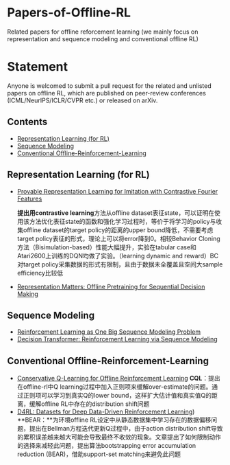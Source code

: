 # Papers-of-Offline-RL

Related papers for offline reforcement learning (we mainly focus on representation and sequence modeling and conventional offline RL)

# Statement

Anyone is welcomed to submit a pull request for the related and unlisted papers on offline RL, which are published on peer-review conferences (ICML/NeurIPS/ICLR/CVPR etc.) or released on arXiv.



## Contents
- <a href="#Representation Learning">Representation Learning (for RL) </a><br>
- <a href="#Sequence Modeling">Sequence Modeling </a><br>
- <a href="#Conventional Offline-Reinforcement-Learning">Conventional Offline-Reinforcement-Learning </a><br>

<a id='Representation Learning'></a>
## Representation Learning (for RL)

- [Provable Representation Learning for Imitation with Contrastive Fourier Features](https://arxiv.org/pdf/2105.12272.pdf)

  **提出用contrastive learning**方法从offline dataset表征state，可以证明在使用该方法优化表征state的函数和强化学习过程时，等价于将学习的policy与收集offline dataset的target policy的距离的upper bound降低，不需要考虑target policy表征的形式，理论上可以将error降到0。相较Behavior Cloning方法（Bisimulation-based）性能大幅提升，实验在tabular case和Atari2600上训练的DQN均做了实验。（learning dynamic and reward）BC对target policy采集数据的形式有限制，且由于数据未全覆盖且空间大sample efficiency比较低

- [Representation Matters: Offline Pretraining for Sequential Decision Making](https://arxiv.org/pdf/2102.05815.pdf)


<a id='Sequence Modeling'></a>
## Sequence Modeling

- [Reinforcement Learning as One Big Sequence Modeling Problem](https://arxiv.org/pdf/2106.02039.pdf)
- [Decision Transformer: Reinforcement Learning via Sequence Modeling](https://arxiv.org/pdf/2106.01345.pdf)

<a id='Conventional Offline-Reinforcement-Learning'></a>
## Conventional Offline-Reinforcement-Learning

- [Conservative Q-Learning for Offline Reinforcement Learning](https://arxiv.org/pdf/2006.04779.pdf) **CQL**：提出在offline-rl中Q learning过程中加入正则项来缓解over-estimate的问题。通过正则项可以学习到真实Q的lower bound，这样扩大估计值和真实值Q的距离，缓解offline RL中存在的distribution shift问题
- [D4RL: Datasets for Deep Data-Driven Reinforcement Learning](https://arxiv.org/pdf/2004.07219.pdf)) **BEAR：**为环境offline RL设定中从静态数据集中学习存在的数据偏移问题，提出在Bellman方程迭代更新Q过程中，由于action distribution shift导致的累积误差越来越大可能会导致最终不收敛的现象。文章提出了如何限制动作的选择来减轻此问题，提出算法bootstrapping error accumulation reduction (BEAR)，借助support-set matching来避免此问题

